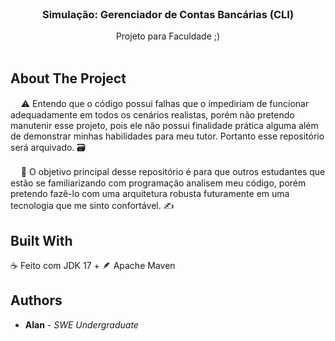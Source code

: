 <br/>
<p align="center">
  <h3 align="center">Simulação: Gerenciador de Contas Bancárias (CLI)</h3>

  <p align="center">
    Projeto para Faculdade ;)
    <br/>
    <br/>
  </p>
</p>



## About The Project

 ㅤ
⚠️ Entendo que o código possui falhas que o impediriam de funcionar adequadamente em todos os cenários realistas, porém não pretendo manutenir esse projeto, pois ele não possui finalidade prática alguma além de demonstrar minhas habilidades para meu tutor. Portanto esse repositório será arquivado. 🗃️

 ㅤ
📖 O objetivo principal desse repositório é para que outros estudantes que estão se familiarizando com programação analisem meu código, porém pretendo fazê-lo com uma arquitetura robusta futuramente em uma tecnologia que me sinto confortável. ✍️
ㅤ

## Built With

☕ Feito com JDK 17 + 🪶 Apache Maven

## Authors

* **Alan** - *SWE Undergraduate*
